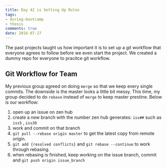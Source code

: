 ```yaml
---
title: Day 42 is Setting Up Rules
tags: 
- during-bootcamp
- thesis
comments: true
date: 2016-07-27
---
```


The past projects taught us how important it is to set up a git workflow that everyone agrees to follow before we even start the project. We created a dummy repo for everyone to pracitce git workflow. 

Git Workflow for Team
-----------

My previous group agreed on doing `merge` so that we keep every single commits. The downside is the master looks a little bit messy.  This time, my group decided to do `rebase` instead of `merge` to keep master prestine. Below is our workflow:

1. open up an issue on zen hub
2. create a new branch with the number zen hub generates: `iss##` such as `iss5` , `iss30`
3. work and commit on that branch
4. `git pull --rebase origin master` to get the latest copy from remote origin. 
5. `git add {resolved conflicts}` and `git rebase --continue` to work through rebasing. 
6. when rebasing is finished, keep working on the issue branch, commit and `git push origin issue_branch`